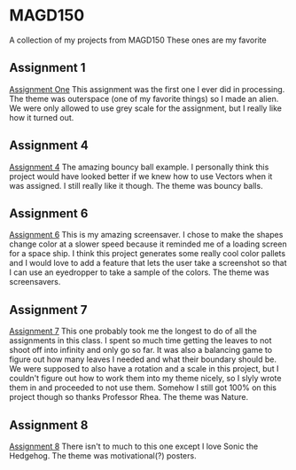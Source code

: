 # MAGD150
A collection of my projects from MAGD150
These ones are my favorite

## Assignment 1
[Assignment One](https://github.com/garczynsep15/MAGD150/blob/GH-Pages/f17magd150lab01_garczynski/f17magd150lab01_garczynski.pde)
This assignment was the first one I ever did in processing. The theme was outerspace (one of my favorite things) so I made an alien. We were only allowed to use grey scale for the assignment, but I really like how it turned out.

## Assignment 4
[Assignment 4](https://github.com/garczynsep15/MAGD150/blob/GH-Pages/f17magd150lab04_garczynski/f17magd150lab04_garczynski.pde)
The amazing bouncy ball example. I personally think this project would have looked better if we knew how to use Vectors when it was assigned. I still really like it though. The theme was bouncy balls.

## Assignment 6
[Assignment 6](https://github.com/garczynsep15/MAGD150/blob/GH-Pages/s17_magd150_lab06_Garczynski/s17_magd150_lab06_Garczynski.pde)
This is my amazing screensaver. I chose to make the shapes change color at a slower speed because it reminded me of a loading screen for a space ship. I think this project generates some really cool color pallets and I would love to add a feature that lets the user take a screenshot so that I can use an eyedropper to take a sample of the colors. The theme was screensavers.

## Assignment 7
[Assignment 7](https://github.com/garczynsep15/MAGD150/blob/GH-Pages/s17_magd150_lab07_Garczynski/s17_magd150_lab07_Garczynski.pde)
This one probably took me the longest to do of all the assignments in this class. I spent so much time getting the leaves to not shoot off into infinity and only go so far. It was also a balancing game to figure out how many leaves I needed and what their boundary should be. We were supposed to also have a rotation and a scale in this project, but I couldn't figure out how to work them into my theme nicely, so I slyly wrote them in and proceeded to not use them. Somehow I still got 100% on this project though so thanks Professor Rhea. The theme was Nature.

## Assignment 8
[Assignment 8](https://github.com/garczynsep15/MAGD150/blob/GH-Pages/s17_magd150_lab8_Garczynski/s17_magd150_lab8_Garczynski.pde)
There isn't to much to this one except I love Sonic the Hedgehog. The theme was motivational(?) posters.
